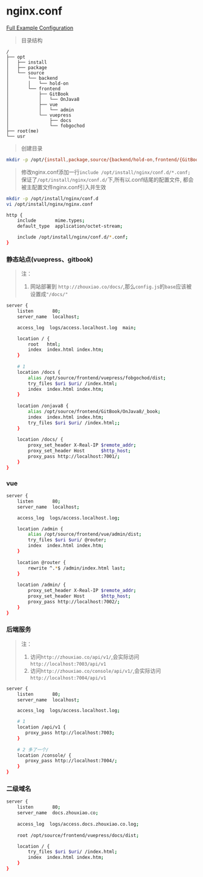 # nginx.conf

[Full Example Configuration](https://www.nginx.com/resources/wiki/start/topics/examples/full/)

> 目录结构

```
/
├── opt
│   ├── install
│   ├── package
│   └── source
│       └── backend
│       │   └── hold-on
│       └── frontend
│           ├── GitBook
│           │   └── OnJava8
│           ├── vue
│           │   └── admin
│           └── vuepress
│               ├── docs  
│               └── fobgochod
├── root(me)
└── usr
```

> 创建目录

```sh
mkdir -p /opt/{install,package,source/{backend/hold-on,frontend/{GitBook/OnJava8,vue/admin,vuepress/{docs,fobgochod}}}}
```

> 修改nginx.conf添加一行`include /opt/install/nginx/conf.d/*.conf;`  
> 保证了`/opt/install/nginx/conf.d/`下,所有以.conf结尾的配置文件, 都会被主配置文件nginx.conf引入并生效

```sh {8}
mkdir -p /opt/install/nginx/conf.d
vi /opt/install/nginx/nginx.conf

http {
    include       mime.types;
    default_type  application/octet-stream;

    include /opt/install/nginx/conf.d/*.conf;
}
```

### 静态站点(vuepress、gitbook)

> 注：
> 1. 网站部署到 `http://zhouxiao.co/docs/`,那么`config.js`的`base`应该被设置成`"/docs/"`

```sh
server {
    listen       80;
    server_name  localhost;

    access_log  logs/access.localhost.log  main;

    location / {
        root   html;
        index  index.html index.htm;
    }
    
    # 1
    location /docs {
        alias /opt/source/frontend/vuepress/fobgochod/dist;
        try_files $uri $uri/ /index.html;
        index  index.html index.htm;
    }
    
    location /onjava8 {
        alias /opt/source/frontend/GitBook/OnJava8/_book;
        index  index.html index.htm;
        try_files $uri $uri/ /index.html;;
    }
    
    location /docs/ {
        proxy_set_header X-Real-IP $remote_addr;
        proxy_set_header Host      $http_host;
        proxy_pass http://localhost:7001/;
    }
}
```

### vue

```sh
server {
    listen       80;
    server_name  localhost;

    access_log  logs/access.localhost.log;

    location /admin {
        alias /opt/source/frontend/vue/admin/dist;
        try_files $uri $uri/ @router;
        index  index.html index.htm;
    }
    
    location @router {
        rewrite ^.*$ /admin/index.html last;
    }
    
    location /admin/ {
        proxy_set_header X-Real-IP $remote_addr;
        proxy_set_header Host      $http_host;
        proxy_pass http://localhost:7002/;
    }
}
```

### 后端服务

> 注：
> 1. 访问`http://zhouxiao.co/api/v1/`,会实际访问`http://localhost:7003/api/v1`
> 2. 访问`http://zhouxiao.co/console/api/v1/`,会实际访问`http://localhost:7004/api/v1`

```sh
server {
    listen       80;
    server_name  localhost;

    access_log  logs/access.localhost.log;

    # 1 
    location /api/v1 {
       proxy_pass http://localhost:7003;
    }
    
    # 2 多了一个/
    location /console/ {
       proxy_pass http://localhost:7004/;
    }
}
```

### 二级域名

```sh
server {
    listen       80;
    server_name  docs.zhouxiao.co;
    
    access_log  logs/access.docs.zhouxiao.co.log;
    
    root /opt/source/frontend/vuepress/docs/dist;

    location / {
        try_files $uri $uri/ /index.html;
        index  index.html index.htm;
    }
}
```
